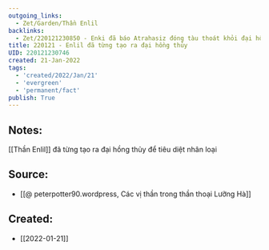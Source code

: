 ```yaml
---
outgoing_links:
  - Zet/Garden/Thần Enlil
backlinks:
  - Zet/220121230850 - Enki đã báo Atrahasiz đóng tàu thoát khỏi đại hồng thủy
title: 220121 - Enlil đã từng tạo ra đại hồng thủy
UID: 220121230746
created: 21-Jan-2022
tags:
  - 'created/2022/Jan/21'
  - 'evergreen'
  - 'permanent/fact'
publish: True
---
```

## Notes:
[[Thần Enlil]] đã từng tạo ra đại hồng thủy để tiêu diệt nhân loại

## Source:
- [[@ peterpotter90.wordpress, Các vị thần trong thần thoại Lưỡng Hà]]


## Created:
- [[2022-01-21]]
